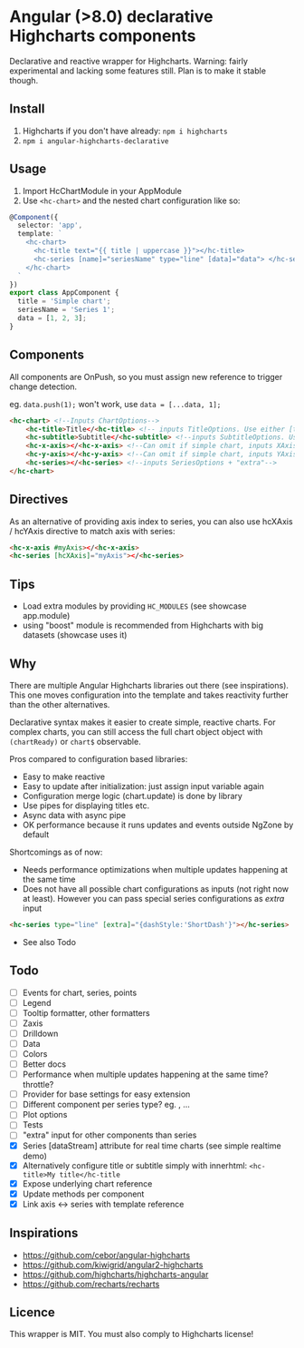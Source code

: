 # Angular (>8.0) declarative Highcharts components

Declarative and reactive wrapper for Highcharts.
Warning: fairly experimental and lacking some features still. Plan is to make it stable though.

## Install

1. Highcharts if you don't have already: `npm i highcharts`
2. `npm i angular-highcharts-declarative`

## Usage

1. Import HcChartModule in your AppModule
2. Use `<hc-chart>` and the nested chart configuration like so:

```typescript
@Component({
  selector: 'app',
  template: `
    <hc-chart>
      <hc-title text="{{ title | uppercase }}"></hc-title>
      <hc-series [name]="seriesName" type="line" [data]="data"> </hc-series>
    </hc-chart>
  `
})
export class AppComponent {
  title = 'Simple chart';
  seriesName = 'Series 1';
  data = [1, 2, 3];
}
```

## Components

All components are OnPush, so you must assign new reference to trigger change detection.

eg. `data.push(1);` won't work, use `data = [...data, 1];`

```html
<hc-chart> <!--Inputs ChartOptions-->
    <hc-title>Title</<hc-title> <!-- inputs TitleOptions. Use either [text] or specify inside the tag-->
    <hc-subtitle>Subtitle</<hc-subtitle> <!--inputs SubtitleOptions. Use either [text] or specify inside the tag-->
    <hc-x-axis></<hc-x-axis> <!--Can omit if simple chart, inputs XAxisOptions-->
    <hc-y-axis></<hc-y-axis> <!--Can omit if simple chart, inputs YAxisOptions-->
    <hc-series></<hc-series> <!--inputs SeriesOptions + "extra"-->
</hc-chart>
```

## Directives

As an alternative of providing axis index to series, you can also use hcXAxis / hcYAxis directive to match axis with series:

```html
<hc-x-axis #myAxis></<hc-x-axis>
<hc-series [hcXAxis]="myAxis"></<hc-series>
```

## Tips

- Load extra modules by providing `HC_MODULES` (see showcase app.module)
- using "boost" module is recommended from Highcharts with big datasets (showcase uses it)

## Why

There are multiple Angular Highcharts libraries out there (see inspirations). This one moves configuration into the template and takes reactivity further than the other alternatives.

Declarative syntax makes it easier to create simple, reactive charts. For complex charts, you can still access the full chart object object with `(chartReady)` or `chart$` observable.

Pros compared to configuration based libraries:

- Easy to make reactive
- Easy to update after initialization: just assign input variable again
- Configuration merge logic (chart.update) is done by library
- Use pipes for displaying titles etc.
- Async data with async pipe
- OK performance because it runs updates and events outside NgZone by default

Shortcomings as of now:

- Needs performance optimizations when multiple updates happening at the same time
- Does not have all possible chart configurations as inputs (not right now at least).
  However you can pass special series configurations as _extra_ input

```html
<hc-series type="line" [extra]="{dashStyle:'ShortDash'}"></hc-series>
```

- See also Todo

## Todo

- [ ] Events for chart, series, points
- [ ] Legend
- [ ] Tooltip formatter, other formatters
- [ ] Zaxis
- [ ] Drilldown
- [ ] Data
- [ ] Colors
- [ ] Better docs
- [ ] Performance when multiple updates happening at the same time? throttle?
- [ ] Provider for base settings for easy extension
- [ ] Different component per series type? eg. <hc-line>, <hc-bar>...
- [ ] Plot options
- [ ] Tests
- [ ] "extra" input for other components than series
- [x] Series [dataStream] attribute for real time charts (see simple realtime demo)
- [x] Alternatively configure title or subtitle simply with innerhtml: `<hc-title>My title</hc-title`
- [x] Expose underlying chart reference
- [x] Update methods per component
- [x] Link axis <-> series with template reference

## Inspirations

- https://github.com/cebor/angular-highcharts
- https://github.com/kiwigrid/angular2-highcharts
- https://github.com/highcharts/highcharts-angular
- https://github.com/recharts/recharts

## Licence

This wrapper is MIT. You must also comply to Highcharts license!
